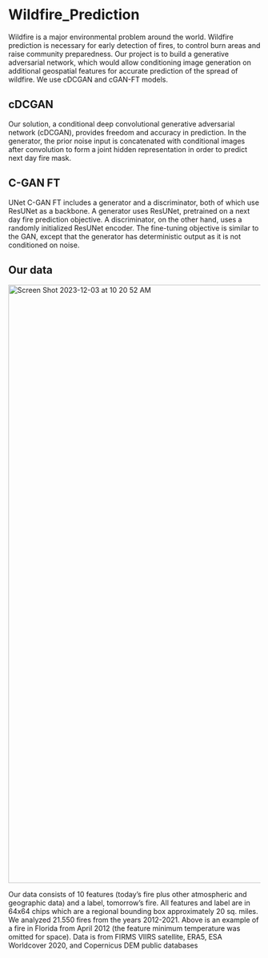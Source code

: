 # Wildfire_Prediction

Wildfire is a major environmental problem around the world.
Wildfire prediction is necessary for early detection of fires, to control burn areas and raise community preparedness.
Our project is to build a generative adversarial network, which would allow conditioning image generation on additional geospatial features for accurate prediction of the spread of wildfire. We use cDCGAN and cGAN-FT models.

## cDCGAN
Our solution, a conditional deep convolutional generative adversarial network (cDCGAN), provides freedom and accuracy in prediction.
In the generator, the prior noise input is concatenated with conditional images after convolution to form a joint hidden representation in order to predict next day fire mask. 

## C-GAN FT
UNet C-GAN FT includes a generator and a discriminator, both of which use ResUNet as a backbone. A generator uses ResUNet, pretrained on a next day fire prediction objective. A discriminator, on the other hand, uses a randomly initialized ResUNet encoder. The fine-tuning objective is similar to the GAN, except that the generator has deterministic output as it is not conditioned on noise.

## Our data
<img width="1196" alt="Screen Shot 2023-12-03 at 10 20 52 AM" src="https://github.com/amber3536/Wildfire_Prediction/assets/36279682/a8c20f0c-3b4b-499b-898f-565d5c2f580f">


Our data consists of 10 features (today’s fire plus other atmospheric and geographic data) and a label, tomorrow’s fire. All features and label are in 64x64 chips which are a regional bounding box approximately 20 sq. miles. We analyzed 21.550 fires from the years 2012-2021.
Above is an example of a fire in Florida from April 2012 (the feature minimum temperature was omitted for space).
Data is from FIRMS VIIRS satellite, ERA5, ESA Worldcover 2020, and Copernicus DEM public databases


